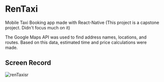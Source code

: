 # RenTaxi
Mobile Taxi Booking app made with React-Native (This project is a capstone project. Didn't focus much on it)

The Google Maps API was used to find address names, locations, and routes. Based on this data, estimated time and price calculations were made.

## Screen Record
![renTaxisr](https://github.com/mert-donmez/RenTaxi/assets/83416622/f25b2046-1c3e-4062-a0e7-ee168a641ed6)

